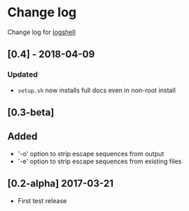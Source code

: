 # Change log
Change log for [logshell](https://github.com/dogoncouch/logshell)

## [0.4] - 2018-04-09
### Updated
- `setup.sh` now installs full docs even in non-root install

## [0.3-beta]
## Added
- '-o' option to strip escape sequences from output
- '-e' option to strip escape sequences from existing files

## [0.2-alpha] 2017-03-21
- First test release
